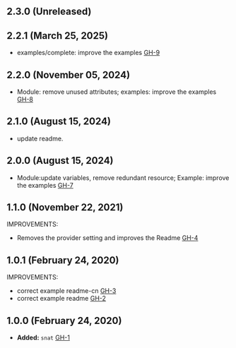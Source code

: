 ## 2.3.0 (Unreleased)
## 2.2.1 (March 25, 2025)

- examples/complete: improve the examples [GH-9](https://github.com/alibabacloud-automation/terraform-alicloud-snat/pull/9)

## 2.2.0 (November 05, 2024)

- Module: remove unused attributes; examples: improve the examples [GH-8](https://github.com/alibabacloud-automation/terraform-alicloud-snat/pull/8)

## 2.1.0 (August 15, 2024)

- update readme.

## 2.0.0 (August 15, 2024)

- Module:update variables, remove redundant resource; Example: improve the examples [GH-7](https://github.com/alibabacloud-automation/terraform-alicloud-snat/pull/7)

## 1.1.0 (November 22, 2021)

IMPROVEMENTS:

- Removes the provider setting and improves the Readme [GH-4](https://github.com/terraform-alicloud-modules/terraform-alicloud-snat/pull/4)

## 1.0.1 (February 24, 2020)

IMPROVEMENTS:

- correct example readme-cn [GH-3](https://github.com/terraform-alicloud-modules/terraform-alicloud-snat/pull/3)
- correct example readme [GH-2](https://github.com/terraform-alicloud-modules/terraform-alicloud-snat/pull/2)

## 1.0.0 (February 24, 2020)

- **Added:** `snat` [GH-1](https://github.com/terraform-alicloud-modules/terraform-alicloud-snat/pull/1)
